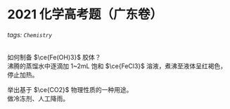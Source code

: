 # 2021 化学高考题（广东卷）

###### tags: `Chemistry`

如何制备 $\ce{Fe(OH)3}$ 胶体？  
沸腾的蒸馏水中逐滴加 1~2mL 饱和 $\ce{FeCl3}$ 溶液，煮沸至液体呈红褐色，停止加热。

举出基于 $\ce{CO2}$ 物理性质的一种用途。  
做冷冻剂、人工降雨。
